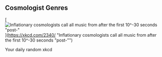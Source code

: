 ## Cosmologist Genres
[![Inflationary cosmologists call all music from after the first 10^-30 seconds "post-"](https://imgs.xkcd.com/comics/cosmologist_genres.png)](https://xkcd.com/2340/ "Inflationary cosmologists call all music from after the first 10^-30 seconds "post-"")

Your daily random xkcd

